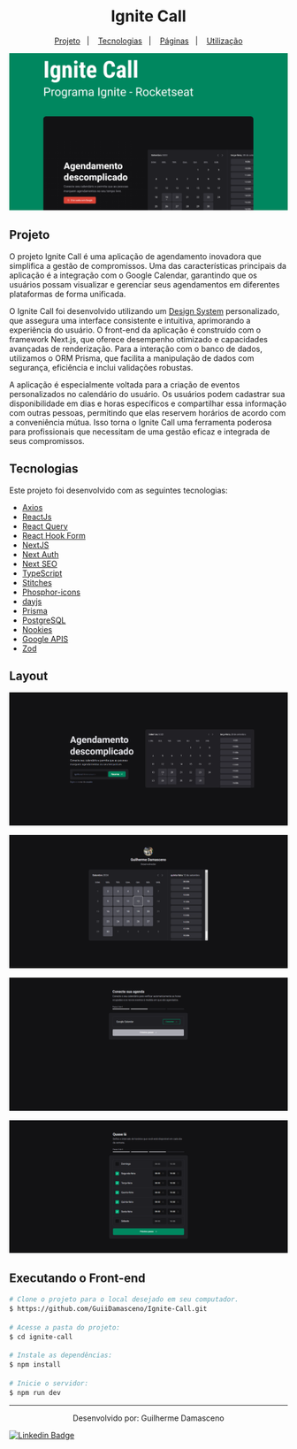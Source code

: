 <h1 style="text-align: center;">
  Ignite Call
</h1>

<p align="center">
  <a href="#project">Projeto</a>&nbsp;&nbsp;&nbsp;|&nbsp;&nbsp;&nbsp;
  <a href="#technologies">Tecnologias</a>&nbsp;&nbsp;&nbsp;|&nbsp;&nbsp;&nbsp;
  <a href="#pages">Páginas</a>&nbsp;&nbsp;&nbsp;|&nbsp;&nbsp;&nbsp;
  <a href="#usage">Utilização</a>
</p>

![Schedule](./.github/ignite.png)

<h2 id='project'>Projeto</h2>

O projeto Ignite Call é uma aplicação de agendamento inovadora que simplifica a gestão de compromissos. Uma das características principais da aplicação é a integração com o Google Calendar, garantindo que os usuários possam visualizar e gerenciar seus agendamentos em diferentes plataformas de forma unificada.

O Ignite Call foi desenvolvido utilizando um [Design System](https://github.com/GuiiDamasceno/design-system-ignite) personalizado, que assegura uma interface consistente e intuitiva, aprimorando a experiência do usuário. O front-end da aplicação é construído com o framework Next.js, que oferece desempenho otimizado e capacidades avançadas de renderização. Para a interação com o banco de dados, utilizamos o ORM Prisma, que facilita a manipulação de dados com segurança, eficiência e inclui validações robustas.

A aplicação é especialmente voltada para a criação de eventos personalizados no calendário do usuário. Os usuários podem cadastrar sua disponibilidade em dias e horas específicos e compartilhar essa informação com outras pessoas, permitindo que elas reservem horários de acordo com a conveniência mútua. Isso torna o Ignite Call uma ferramenta poderosa para profissionais que necessitam de uma gestão eficaz e integrada de seus compromissos.

<h2 id="technologies">Tecnologias</h2>

Este projeto foi desenvolvido com as seguintes tecnologias:

- [Axios](https://www.npmjs.com/package/axios)
- [ReactJs](https://reactjs.org)
- [React Query](https://tanstack.com/query/latest/docs/framework/react/overview)
- [React Hook Form](https://react-hook-form.com/)
- [NextJS](https://nextjs.org/)
- [Next Auth](https://next-auth.js.org/)
- [Next SEO](https://github.com/garmeeh/next-seo)
- [TypeScript](https://www.typescriptlang.org/)
- [Stitches](https://stitches.dev/)
- [Phosphor-icons](https://phosphoricons.com/)
- [dayjs](https://day.js.org/)
- [Prisma](https://www.prisma.io/?via=start&gad_source=1)
- [PostgreSQL](https://www.postgresql.org/)
- [Nookies](https://www.npmjs.com/package/nookies)
- [Google APIS](https://developers.google.com/apis-explorer?hl=pt-br)
- [Zod](https://zod.dev/)

<h2 id='pages'> Layout</h2>

![Home](./.github/home.png)

![Calendar](./.github/calendar.png)

![Conect](./.github/conectar.png)

![Schedule](./.github/schedule.png)

<h2 id="usage">Executando o Front-end</h2>

```bash
# Clone o projeto para o local desejado em seu computador.
$ https://github.com/GuiiDamasceno/Ignite-Call.git

# Acesse a pasta do projeto:
$ cd ignite-call

# Instale as dependências:
$ npm install

# Inicie o servidor:
$ npm run dev

```

---

  <p align="center">
    Desenvolvido por: Guilherme Damasceno
  </p>

  [![Linkedin Badge](https://img.shields.io/badge/-Guilherme%20Damasceno-00875f?style=flat-square&logo=Linkedin&logoColor=white&link=https://www.linkedin.com/in/guilherme-damasceno-1b703a286/)](https://www.linkedin.com/in/guilherme-damasceno-1b703a286/)
